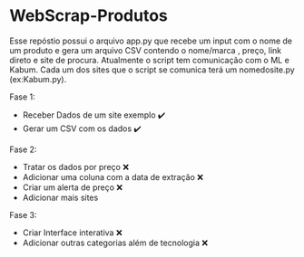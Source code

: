 # WebScrap-Produtos

Esse repóstio possui o arquivo app.py que recebe um input com o nome de um produto e gera um arquivo CSV contendo o nome/marca , preço, link direto e site de procura. Atualmente o script tem comunicação com o ML e Kabum. Cada um dos sites que o script se comunica terá um nomedosite.py (ex:Kabum.py).

Fase 1:
* Receber Dados de um site exemplo  :heavy_check_mark:
* Gerar um CSV com os dados   :heavy_check_mark:

Fase 2:
* Tratar os dados por preço  :x:
* Adicionar uma coluna com a data de extração :x:
* Criar um alerta de preço :x:
* Adicionar mais sites

Fase 3:
* Criar Interface interativa :x:
* Adicionar outras categorias além de tecnologia :x:

